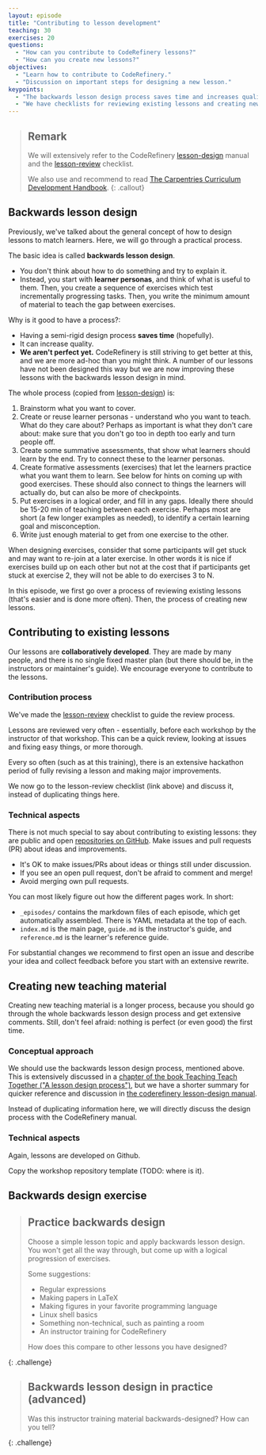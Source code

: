 ```yaml
---
layout: episode
title: "Contributing to lesson development"
teaching: 30
exercises: 20
questions:
  - "How can you contribute to CodeRefinery lessons?"
  - "How can you create new lessons?"
objectives:
  - "Learn how to contribute to CodeRefinery."
  - "Discussion on important steps for designing a new lesson."
keypoints:
  - "The backwards lesson design process saves time and increases quality"
  - "We have checklists for reviewing existing lessons and creating new lessons"
---
```


> ## Remark
>
> We will extensively refer to the CodeRefinery [lesson-design](https://github.com/coderefinery/manuals/blob/master/lesson-design.md)
> manual
> and the [lesson-review](https://github.com/coderefinery/manuals/blob/master/lesson-review.md) checklist.
>
> We also use and recommend to read [The Carpentries Curriculum Development Handbook](https://cdh.carpentries.org).
{: .callout}


## Backwards lesson design

Previously, we've talked about the general concept of how to design
lessons to match learners.  Here, we will go through a practical
process.

The basic idea is called **backwards lesson design**.
* You don't think about how to do something and try to explain it.
* Instead, you start with **learner personas**, and think of what is
  useful to them.  Then, you create a sequence of exercises which test
  incrementally progressing tasks.  Then, you write the minimum amount
  of material to teach the gap between exercises.

Why is it good to have a process?:

* Having a semi-rigid design process **saves time** (hopefully).
* It can increase quality.
* **We aren't perfect yet.**  CodeRefinery is still striving to get
  better at this, and we are more ad-hoc than you might think.
  A number of our lessons have not been designed this way but we are now improving
  these lessons with the backwards lesson design in mind.

The whole process (copied from
[lesson-design](https://github.com/coderefinery/manuals/blob/master/lesson-design.md))
is:

1. Brainstorm what you want to cover.
2. Create or reuse learner personas - understand who you want to
   teach.  What do they care about?  Perhaps as important is what they
   don't care about: make sure that you don't go too in depth too
   early and turn people off.
3. Create some summative assessments, that show what learners should
   learn by the end.  Try to connect these to the learner personas.
4. Create formative assessments (exercises) that let the learners
   practice what you want them to learn.  See below for hints on coming
   up with good exercises.  These should also connect to things the
   learners will actually do, but can also be more of checkpoints.
5. Put exercises in a logical order, and fill in any gaps.  Ideally
   there should be 15-20 min of teaching between each exercise.  Perhaps
   most are short (a few longer examples as needed), to identify a
   certain learning goal and misconception.
6. Write just enough material to get from one exercise to the other.

When designing exercises, consider that some participants will get stuck
and may want to re-join at a later exercise. In other words it is nice
if exercises build up on each other but not at the cost that if participants
get stuck at exercise 2, they will not be able to do exercises 3 to N.

In this episode, we first go over a process of reviewing existing
lessons (that's easier and is done more often).  Then, the process of
creating new lessons.


## Contributing to existing lessons

Our lessons are **collaboratively developed**.  They are made by many
people, and there is no single fixed master plan (but there should be,
in the instructors or maintainer's guide).  We encourage
everyone to contribute to the lessons.


### Contribution process

We've made the [lesson-review](https://github.com/coderefinery/manuals/blob/master/lesson-review.md) checklist
to guide the review process.

Lessons are reviewed very often - essentially, before each workshop by
the instructor of that workshop.  This can be a quick review, looking
at issues and fixing easy things, or more thorough.

Every so often (such as at this training), there is an extensive
hackathon period of fully revising a lesson and making major improvements.

We now go to the lesson-review checklist (link above) and discuss it, instead of
duplicating things here.


### Technical aspects

There is not much special to say about contributing to existing
lessons: they are public and open [repositories on GitHub](https://github.com/coderefinery).
Make issues and pull
requests (PR) about ideas and improvements.

* It's OK to make issues/PRs about ideas or things still under
  discussion.
* If you see an open pull request, don't be afraid to comment and
  merge!
* Avoid merging own pull requests.

You can most likely figure out how the different pages work.  In
short:
* `_episodes/` contains the markdown files of each episode, which get
  automatically assembled.  There is YAML metadata at the top of
  each.
* `index.md` is the main page, `guide.md` is the instructor's guide,
  and `reference.md` is the learner's reference guide.

For substantial changes we recommend to first open an issue and describe your
idea and collect feedback before you start with an extensive rewrite.


## Creating new teaching material

Creating new teaching material is a longer process, because you should
go through the whole backwards lesson design process and get extensive
comments.  Still, don't feel afraid: nothing is perfect (or even good)
the first time.


### Conceptual approach

We should use the backwards lesson design process, mentioned above.  This is
extensively discussed in a [chapter of the book Teaching Teach
Together ("A lesson design
process")](https://teachtogether.tech/#s:process), but we have a
shorter summary for quicker reference and discussion in [the
coderefinery lesson-design
manual](https://github.com/coderefinery/manuals/blob/master/lesson-design.md).

Instead of duplicating information here, we will directly discuss the
design process with the CodeRefinery manual.


### Technical aspects

Again, lessons are developed on Github.

Copy the workshop repository template (TODO: where is it).

## Backwards design exercise

> ## Practice backwards design
>
> Choose a simple lesson topic and apply backwards lesson design.  You
> won't get all the way through, but come up with a logical
> progression of exercises.
>
> Some suggestions:
> - Regular expressions
> - Making papers in LaTeX
> - Making figures in your favorite programming language
> - Linux shell basics
> - Something non-technical, such as painting a room
> - An instructor training for CodeRefinery
>
> How does this compare to other lessons you have designed?
>
{: .challenge}

> ## Backwards lesson design in practice (advanced)
>
> Was this instructor training material backwards-designed?  How can
> you tell?
>
{: .challenge}
